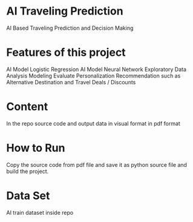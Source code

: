 # AI Traveling Prediction
AI Based Traveling Prediction and Decision Making

# Features of this project
AI Model Logistic Regression
AI Model Neural Network
Exploratory Data Analysis
Modeling Evaluate
Personalization Recommendation such as Alternative Destination and Travel Deals / Discounts

# Content
In the repo source code and output data in visual format in pdf format

# How to Run
Copy the source code from pdf file and save it as python source file and build the project.

# Data Set
AI train dataset inside repo




